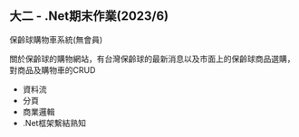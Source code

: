## 大二 - .Net期末作業(2023/6)
保齡球購物車系統(無會員)

關於保齡球的購物網站，有台灣保齡球的最新消息以及市面上的保齡球商品選購，對商品及購物車的CRUD 
- 資料流
- 分頁
- 商業邏輯
- .Net框架繫結熟知
